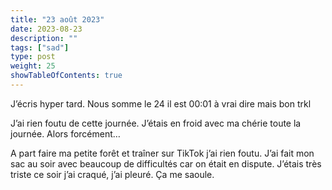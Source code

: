 ```yaml
---
title: "23 août 2023"
date: 2023-08-23
description: ""
tags: ["sad"]
type: post
weight: 25
showTableOfContents: true
---
```


J’écris hyper tard. Nous somme le 24 il est 00:01 à vrai dire mais bon trkl

J’ai rien foutu de cette journée. J’étais en froid avec ma chérie toute la journée. Alors forcément…

A part faire ma petite forêt et traîner sur TikTok j’ai rien foutu. J’ai fait mon sac au soir avec beaucoup de difficultés car on était en dispute. J’étais très triste ce soir j’ai craqué, j’ai pleuré. Ça me saoule.